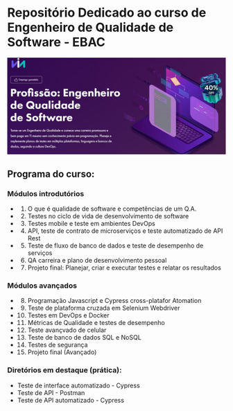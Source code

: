 # Repositório Dedicado ao curso de Engenheiro de Qualidade de Software - EBAC

![Logo do curso](https://github.com/renanslopes/ebac_engenheiro_qualidade_software/blob/main/imagens/topo_logo_curso.JPG?raw=true)

## Programa do curso:

### Módulos introdutórios
- 1. O que é qualidade de software e competências de um Q.A.
- 2. Testes no ciclo de vida de desenvolvimento de software
- 3. Testes mobile e teste em ambientes DevOps
- 4. API, teste de contrato de microserviços e teste automatizado de API Rest
- 5. Teste de fluxo de banco de dados e teste de desempenho de serviços
- 6. QA carreira e plano de desenvolvimento pessoal
- 7. Projeto final: Planejar, criar e executar testes e relatar os resultados

### Módulos avançados
- 8. Programação Javascript e Cypress cross-platafor Atomation
- 9. Teste de plataforma cruzada em Selenium Webdriver
- 10. Testes em DevOps e Docker
- 11. Métricas de Qualidade e testes de desempenho
- 12. Teste avançvado de celular
- 13. Teste de banco de dados SQL e NoSQL
- 14. Testes de segurança
- 15. Projeto final (Avançado)
  
### Diretórios em destaque (prática):

- Teste de interface automatizado - Cypress
- Teste de API - Postman
- Teste de API automatizado - Cypress